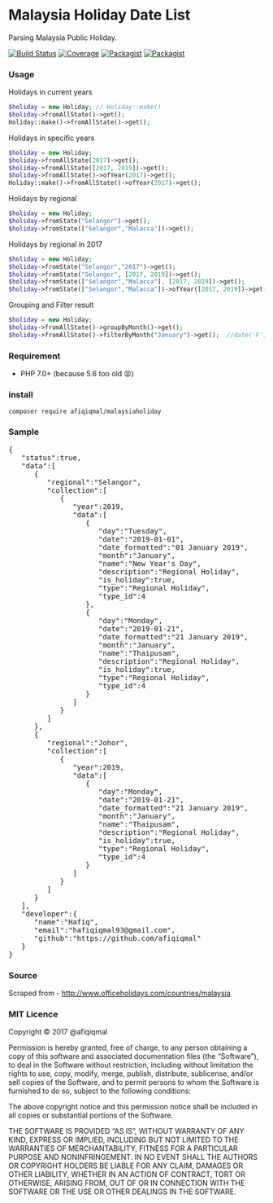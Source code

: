 # Malaysia Holiday Date List
Parsing Malaysia Public Holiday.

[![Build Status](https://travis-ci.org/xmhafiz/MalaysiaHoliday.svg?branch=master)](https://travis-ci.org/afiqiqmal/MalaysiaHoliday)
[![Coverage](https://img.shields.io/codecov/c/github/afiqiqmal/MalaysiaHoliday.svg)](https://codecov.io/gh/afiqiqmal/MalaysiaHoliday)
[![Packagist](https://img.shields.io/packagist/dt/afiqiqmal/MalaysiaHoliday.svg)](https://packagist.org/packages/afiqiqmal/MalaysiaHoliday)
[![Packagist](https://img.shields.io/packagist/v/afiqiqmal/MalaysiaHoliday.svg)](https://packagist.org/packages/afiqiqmal/MalaysiaHoliday)


### Usage

Holidays in current years

```php
$holiday = new Holiday; // Holiday::make()
$holiday->fromAllState()->get();
Holiday::make()->fromAllState()->get();
```

Holidays in specific years

```php
$holiday = new Holiday;
$holiday->fromAllState(2017)->get();
$holiday->fromAllState([2017, 2019])->get();
$holiday->fromAllState()->ofYear(2017)->get();
Holiday::make()->fromAllState()->ofYear(2017)->get();
```

Holidays by regional

```php
$holiday = new Holiday;
$holiday->fromState("Selangor")->get();
$holiday->fromState(["Selangor","Malacca"])->get();
```

Holidays by regional in 2017

```php
$holiday = new Holiday;
$holiday->fromState("Selangor","2017")->get();
$holiday->fromState("Selangor", [2017, 2019])->get();
$holiday->fromState(["Selangor","Malacca"], [2017, 2019])->get();
$holiday->fromState(["Selangor","Malacca"])->ofYear([2017, 2019])->get();
```


Grouping and Filter result

```php
$holiday = new Holiday;
$holiday->fromAllState()->groupByMonth()->get();
$holiday->fromAllState()->filterByMonth("January")->get();  //date('F')
```

### Requirement
- PHP 7.0+ (because 5.6 too old 😝)

### install

`composer require afiqiqmal/malaysiaholiday`

### Sample
<pre>
{
   "status":true,
   "data":[
      {
         "regional":"Selangor",
         "collection":[
            {
               "year":2019,
               "data":[
                  {
                     "day":"Tuesday",
                     "date":"2019-01-01",
                     "date_formatted":"01 January 2019",
                     "month":"January",
                     "name":"New Year's Day",
                     "description":"Regional Holiday",
                     "is_holiday":true,
                     "type":"Regional Holiday",
                     "type_id":4
                  },
                  {
                     "day":"Monday",
                     "date":"2019-01-21",
                     "date_formatted":"21 January 2019",
                     "month":"January",
                     "name":"Thaipusam",
                     "description":"Regional Holiday",
                     "is_holiday":true,
                     "type":"Regional Holiday",
                     "type_id":4
                  }
               ]
            }
         ]
      },
      {
         "regional":"Johor",
         "collection":[
            {
               "year":2019,
               "data":[
                  {
                     "day":"Monday",
                     "date":"2019-01-21",
                     "date_formatted":"21 January 2019",
                     "month":"January",
                     "name":"Thaipusam",
                     "description":"Regional Holiday",
                     "is_holiday":true,
                     "type":"Regional Holiday",
                     "type_id":4
                  }
               ]
            }
         ]
      }
   ],
   "developer":{
      "name":"Hafiq",
      "email":"hafiqiqmal93@gmail.com",
      "github":"https://github.com/afiqiqmal"
   }
}
</pre>

### Source
Scraped from - http://www.officeholidays.com/countries/malaysia

### MIT Licence

Copyright © 2017 @afiqiqmal

Permission is hereby granted, free of charge, to any person
obtaining a copy of this software and associated documentation
files (the “Software”), to deal in the Software without
restriction, including without limitation the rights to use,
copy, modify, merge, publish, distribute, sublicense, and/or sell
copies of the Software, and to permit persons to whom the
Software is furnished to do so, subject to the following
conditions:

The above copyright notice and this permission notice shall be
included in all copies or substantial portions of the Software.

THE SOFTWARE IS PROVIDED “AS IS”, WITHOUT WARRANTY OF ANY KIND,
EXPRESS OR IMPLIED, INCLUDING BUT NOT LIMITED TO THE WARRANTIES
OF MERCHANTABILITY, FITNESS FOR A PARTICULAR PURPOSE AND
NONINFRINGEMENT. IN NO EVENT SHALL THE AUTHORS OR COPYRIGHT
HOLDERS BE LIABLE FOR ANY CLAIM, DAMAGES OR OTHER LIABILITY,
WHETHER IN AN ACTION OF CONTRACT, TORT OR OTHERWISE, ARISING
FROM, OUT OF OR IN CONNECTION WITH THE SOFTWARE OR THE USE OR
OTHER DEALINGS IN THE SOFTWARE.
